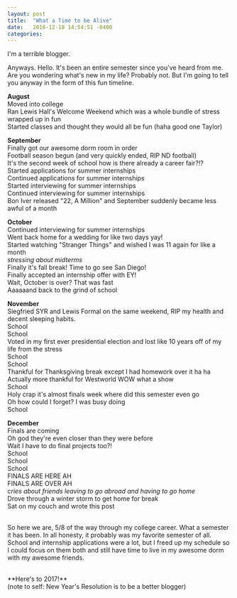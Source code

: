 ```yaml
---
layout: post
title:  "What a Time to be Alive"
date:   2016-12-18 14:54:51 -0400
categories:
---
```


I'm a terrible blogger.

Anyways. Hello. It's been an entire semester since you've heard from me. Are you wondering what's new in my life? Probably not. But I'm going to tell you anyway in the form of this fun timeline.

**August**
<br>
Moved into college
<br>
Ran Lewis Hall's Welcome Weekend which was a whole bundle of stress wrapped up in fun
<br>
Started classes and thought they would all be fun (haha good one Taylor)
<br>

**September**
<br>
Finally got our awesome dorm room in order
<br>
Football season begun (and very quickly ended, RIP ND football)
<br>
It's the second week of school how is there already a career fair?!?
<br>
Started applications for summer internships
<br>
Continued applications for summer internships
<br>
Started interviewing for summer internships
<br>
Continued interviewing for summer internships
<br>
Bon Iver released "22, A Million" and September suddenly became less awful of a month
<br>

**October**
<br>
Continued interviewing for summer internships
<br>
Went back home for a wedding for like two days yay!
<br>
Started watching "Stranger Things" and wished I was 11 again for like a month
<br>
*stressing about midterms*
<br>
Finally it's fall break! Time to go see San Diego!
<br>
Finally accepted an internship offer with EY!
<br>
Wait, October is over? That was fast
<br>
Aaaaaand back to the grind of school
<br>


**November**
<br>
Siegfried SYR and Lewis Formal on the same weekend, RIP my health and decent sleeping habits. 
<br>
School
<br>
School
<br>
Voted in my first ever presidential election and lost like 10 years off of my life from the stress
<br>
School
<br>
School
<br>
Thankful for Thanksgiving break except I had homework over it ha ha
<br>
Actually more thankful for Westworld WOW what a show
<br>
School
<br>
Holy crap it's almost finals week where did this semester even go
<br>
Oh how could I forget? I was busy doing
<br>
School
<br>

**December**
<br>
Finals are coming
<br>
Oh god they're even closer than they were before
<br>
Wait I have to do final projects too?!
<br>
School
<br>
School
<br>
School
<br>
FINALS ARE HERE AH
<br>
FINALS ARE OVER AH
<br>
*cries about friends leaving to go abroad and having to go home*
<br>
Drove through a winter storm to get home for break
<br>
Sat on my couch and wrote this post
<br>
<br>

So here we are, 5/8 of the way through my college career. What a semester it has been. In all honesty, it probably was my favorite semester of all. School and internship applications were a lot, but I freed up my schedule so I could focus on them both and still have time to live in my awesome dorm with my awesome friends. 

<br>
**Here's to 2017!**
<br>
(note to self: New Year's Resolution is to be a better blogger)
